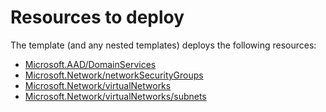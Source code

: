 # Resources to deploy
The template (and any nested templates) deploys the following resources:

- [Microsoft.AAD/DomainServices](https://docs.microsoft.com/azure/templates/Microsoft.AAD/DomainServices)
- [Microsoft.Network/networkSecurityGroups](https://docs.microsoft.com/azure/templates/Microsoft.Network/networkSecurityGroups)
- [Microsoft.Network/virtualNetworks](https://docs.microsoft.com/azure/templates/Microsoft.Network/virtualNetworks)
- [Microsoft.Network/virtualNetworks/subnets](https://docs.microsoft.com/azure/templates/Microsoft.Network/virtualNetworks/subnets)

